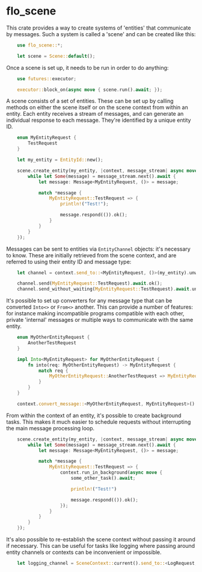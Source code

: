 # flo_scene

This crate provides a way to create systems of 'entities' that communicate by messages. Such a system is called a 'scene' and can be created like this:

```Rust
    use flo_scene::*;

    let scene = Scene::default();
```

Once a scene is set up, it needs to be run in order to do anything:

```Rust
    use futures::executor;

    executor::block_on(async move { scene.run().await; });
```

A scene consists of a set of entities. These can be set up by calling methods on either the scene itself or on the scene context from within an entity. Each entity receives a stream of messages, and can generate an individual response to each message. They're identified by a unique entity ID.

```Rust
    enum MyEntityRequest {
        TestRequest
    }

    let my_entity = EntityId::new();

    scene.create_entity(my_entity, |context, message_stream| async move {
        while let Some(message) = message_stream.next().await {
            let message: Message<MyEntityRequest, ()> = message;

            match *message {
                MyEntityRequest::TestRequest => {
                    println!("Test!");

                    message.respond(()).ok();
                }
            }
        }
    });
```

Messages can be sent to entities via `EntityChannel` objects: it's necessary to know. These are initially retrieved from the scene context, and are referred to using their entity ID and message type:

```Rust
    let channel = context.send_to::<MyEntityRequest, ()>(my_entity).unwrap();

    channel.send(MyEntityRequest::TestRequest).await.ok();
    channel.send_without_waiting(MyEntityRequest::TestRequest).await.unwrap();
```

It's possible to set up converters for any message type that can be converted `Into<>` or `From<>` another. This can provide a number of features: for instance making incompatible programs compatible with each other, private 'internal' messages or multiple ways to communicate with the same entity.

```Rust
    enum MyOtherEntityRequest {
        AnotherTestRequest
    }

    impl Into<MyEntityRequest> for MyOtherEntityRequest {
        fn into(req: MyOtherEntityRequest) -> MyEntityRequest {
            match req {
                MyOtherEntityRequest::AnotherTestRequest => MyEntityRequest::TestRequest
            }
        }
    }

    context.convert_message::<MyOtherEntityRequest, MyEntityRequest>().unwrap();
```

From within the context of an entity, it's possible to create background tasks. This makes it much easier to schedule requests without interrupting the main message processing loop.

```Rust
    scene.create_entity(my_entity, |context, message_stream| async move {
        while let Some(message) = message_stream.next().await {
            let message: Message<MyEntityRequest, ()> = message;

            match *message {
                MyEntityRequest::TestRequest => {
                    context.run_in_background(async move {
                        some_other_task().await;

                        println!("Test!")

                        message.respond(()).ok();
                    });
                }
            }
        }
    });
```

It's also possible to re-establish the scene context without passing it around if necessary. This can be useful for tasks like logging where passing around entity channels or contexts can be inconvenient or impossible.

```Rust
    let logging_channel = SceneContext::current().send_to::<LogRequest, ()>(LOGGING_ENTITY).unwrap();
```
